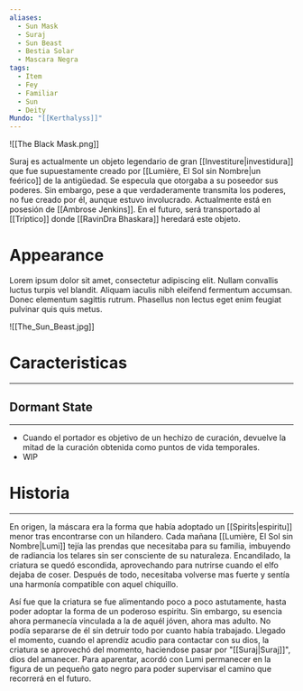 ```yaml
---
aliases:
  - Sun Mask
  - Suraj
  - Sun Beast
  - Bestia Solar
  - Mascara Negra
tags:
  - Item
  - Fey
  - Familiar
  - Sun
  - Deity
Mundo: "[[Kerthalyss]]"
---
```

![[The Black Mask.png]]

Suraj es actualmente un objeto legendario de gran [[Investiture|investidura]] que fue supuestamente creado por [[Lumière, El Sol sin Nombre|un feérico]] de la antigüedad. Se especula que otorgaba a su poseedor sus poderes. Sin embargo, pese a que verdaderamente transmita los poderes, no fue creado por él, aunque estuvo involucrado. Actualmente está en posesión de [[Ambrose Jenkins]]. En el futuro, será transportado al [[Tríptico]] donde [[RavinDra Bhaskara]] heredará este objeto.
# Appearance

Lorem ipsum dolor sit amet, consectetur adipiscing elit. Nullam convallis luctus turpis vel blandit. Aliquam iaculis nibh eleifend fermentum accumsan. Donec elementum sagittis rutrum. Phasellus non lectus eget enim feugiat pulvinar quis quis metus.

![[The_Sun_Beast.jpg]]
# Caracteristicas
---
## Dormant State
---
- Cuando el portador es objetivo de un hechizo de curación, devuelve la mitad de la curación obtenida como puntos de vida temporales.
- WIP
# Historia
---
En origen, la máscara era la forma que había adoptado un [[Spirits|espiritu]] menor tras encontrarse con un hilandero. Cada mañana [[Lumière, El Sol sin Nombre|Lumi]] tejía las prendas que necesitaba para su familia, imbuyendo de radiancia los telares sin ser consciente de su naturaleza. Encandilado, la criatura se quedó escondida, aprovechando para nutrirse cuando el elfo dejaba de coser. Después de todo, necesitaba volverse mas fuerte y sentía una harmonía compatible con aquel chiquillo.

Así fue que la criatura se fue alimentando poco a poco astutamente, hasta poder adoptar la forma de un poderoso espiritu. Sin embargo, su esencia ahora permanecía vinculada a la de aquél jóven, ahora mas adulto. No podía separarse de él sin detruir todo por cuanto había trabajado. Llegado el momento, cuando el aprendíz acudio para contactar con su dios, la criatura se aprovechó del momento, haciendose pasar por "[[Suraj|Suraj]]", dios del amanecer. Para aparentar, acordó con Lumi permanecer en la figura de un pequeño gato negro para poder supervisar el camino que recorrerá en el futuro.
